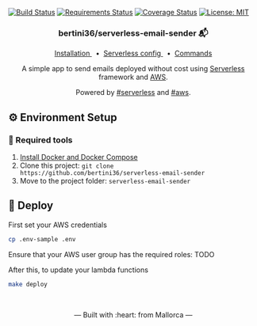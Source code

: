 [![Build Status](https://travis-ci.org/bertini36/serverless-email-sender.svg?branch=master)](https://travis-ci.org/bertini36/serverless-comments-engine)
[![Requirements Status](https://requires.io/github/bertini36/serverless-email-sender/requirements.svg?branch=master)](https://requires.io/github/bertini36/serverless-comments-engine/requirements/?branch=master)
[![Coverage Status](https://coveralls.io/repos/github/bertini36/serverless-email-sender/badge.svg?branch=master)](https://coveralls.io/github/bertini36/serverless-comments-engine?branch=master)
[![License: MIT](https://img.shields.io/badge/License-MIT-blue.svg)](https://opensource.org/licenses/MIT)

<h3 align="center">
    bertini36/serverless-email-sender 📬
</h3>
<p align="center">
  <a href="#-environment-setup" target="_blank">
    Installation
  </a>&nbsp;&nbsp;•&nbsp;
  <a href="https://github.com/bertini36/serverless-email-sender/blob/master/serverless.yml" target="_blank">
    Serverless config
  </a>&nbsp;&nbsp;•&nbsp;
  <a href="https://github.com/bertini36/serverless-email-sender/blob/master/Makefile" target="_blank">
    Commands
  </a>
</p>
<p align="center">
A simple app to send emails deployed without cost using
<a href="https://www.serverless.com/" target="_blank">Serverless</a> framework and
<a href="https://aws.amazon.com/" target="_blank">AWS</a>.
</p>
<p align="center">
Powered by <a href="https://www.serverless.com/" target="_blank">#serverless</a> and
<a href="https://aws.amazon.com/" target="_blank">#aws</a>.
</p>

## ⚙️ Environment Setup

### 🐳 Required tools

1. [Install Docker and Docker Compose](https://www.docker.com/get-started)
2. Clone this project: `git clone https://github.com/bertini36/serverless-email-sender`
3. Move to the project folder: `serverless-email-sender`

## 🚀 Deploy

First set your AWS credentials
```bash
cp .env-sample .env
```

Ensure that your AWS user group has the required roles:
TODO

After this, to update your lambda functions
```bash
make deploy
```

<br />
<p align="center">&mdash; Built with :heart: from Mallorca &mdash;</p>
